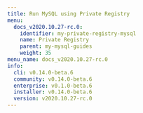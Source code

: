 ```yaml
---
title: Run MySQL using Private Registry
menu:
  docs_v2020.10.27-rc.0:
    identifier: my-private-registry-mysql
    name: Private Registry
    parent: my-mysql-guides
    weight: 35
menu_name: docs_v2020.10.27-rc.0
info:
  cli: v0.14.0-beta.6
  community: v0.14.0-beta.6
  enterprise: v0.1.0-beta.6
  installer: v0.14.0-beta.6
  version: v2020.10.27-rc.0
---
```


